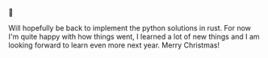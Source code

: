 🎄

Will hopefully be back to implement the python solutions in rust. For now I'm quite happy with how things went, I learned a lot of new things and I am looking forward to learn even more next year. Merry Christmas!
